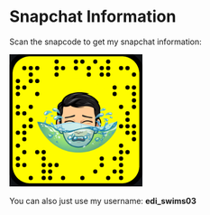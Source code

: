 # Snapchat Information
Scan the snapcode to get my snapchat information:

![snapcode](images/snapcode.PNG)

You can also just use my username: **edi_swims03**
